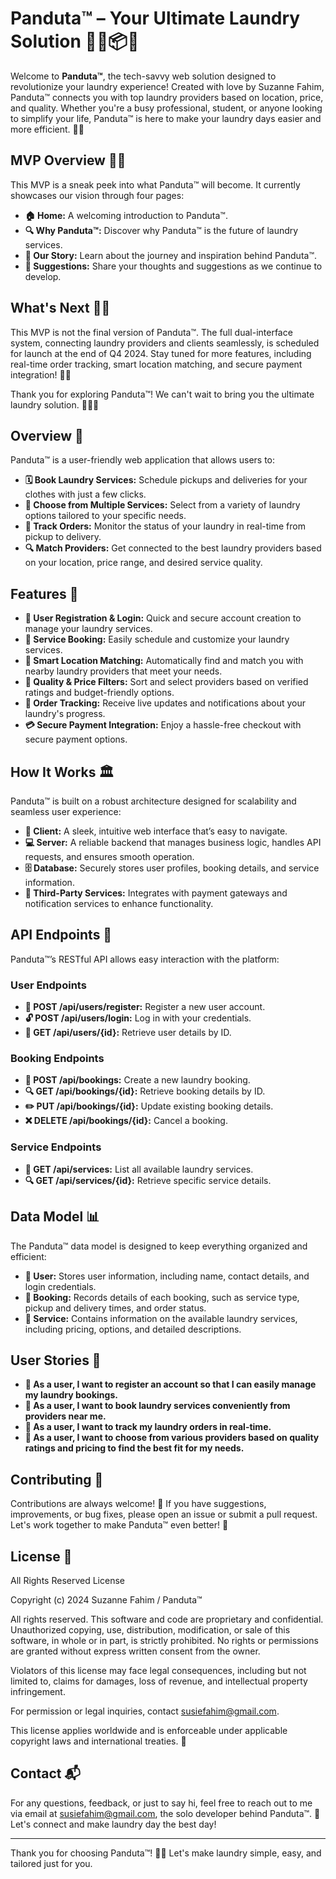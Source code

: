 # Panduta™ – Your Ultimate Laundry Solution 🚀🧺📦👕

Welcome to **Panduta™**, the tech-savvy web solution designed to revolutionize your laundry experience! Created with love by Suzanne Fahim, Panduta™ connects you with top laundry providers based on location, price, and quality. Whether you're a busy professional, student, or anyone looking to simplify your life, Panduta™ is here to make your laundry days easier and more efficient. 🌟🌟

## MVP Overview 📝✨

This MVP is a sneak peek into what Panduta™ will become. It currently showcases our vision through four pages:

- **🏠 Home:** A welcoming introduction to Panduta™.
- **🔍 Why Panduta™:** Discover why Panduta™ is the future of laundry services.
- **📖 Our Story:** Learn about the journey and inspiration behind Panduta™.
- **💌 Suggestions:** Share your thoughts and suggestions as we continue to develop.

## What's Next 🚀✨

This MVP is not the final version of Panduta™. The full dual-interface system, connecting laundry providers and clients seamlessly, is scheduled for launch at the end of Q4 2024. Stay tuned for more features, including real-time order tracking, smart location matching, and secure payment integration! 🎯📅

Thank you for exploring Panduta™! We can't wait to bring you the ultimate laundry solution. 💪🧺✨

## Overview 📝

Panduta™ is a user-friendly web application that allows users to:

- **🗓️ Book Laundry Services:** Schedule pickups and deliveries for your clothes with just a few clicks.
- **🧺 Choose from Multiple Services:** Select from a variety of laundry options tailored to your specific needs.
- **📲 Track Orders:** Monitor the status of your laundry in real-time from pickup to delivery.
- **🔍 Match Providers:** Get connected to the best laundry providers based on your location, price range, and desired service quality.

## Features 🚀

- **👤 User Registration & Login:** Quick and secure account creation to manage your laundry services.
- **🧾 Service Booking:** Easily schedule and customize your laundry services.
- **📍 Smart Location Matching:** Automatically find and match you with nearby laundry providers that meet your needs.
- **💎 Quality & Price Filters:** Sort and select providers based on verified ratings and budget-friendly options.
- **📍 Order Tracking:** Receive live updates and notifications about your laundry's progress.
- **💳 Secure Payment Integration:** Enjoy a hassle-free checkout with secure payment options.

## How It Works 🏛️

Panduta™ is built on a robust architecture designed for scalability and seamless user experience:

- **🎨 Client:** A sleek, intuitive web interface that’s easy to navigate.
- **💻 Server:** A reliable backend that manages business logic, handles API requests, and ensures smooth operation.
- **🗄️ Database:** Securely stores user profiles, booking details, and service information.
- **🔗 Third-Party Services:** Integrates with payment gateways and notification services to enhance functionality.

## API Endpoints 📡

Panduta™’s RESTful API allows easy interaction with the platform:

### User Endpoints
- **🔐 POST /api/users/register:** Register a new user account.
- **🔓 POST /api/users/login:** Log in with your credentials.
- **👤 GET /api/users/{id}:** Retrieve user details by ID.

### Booking Endpoints
- **📝 POST /api/bookings:** Create a new laundry booking.
- **🔍 GET /api/bookings/{id}:** Retrieve booking details by ID.
- **✏️ PUT /api/bookings/{id}:** Update existing booking details.
- **❌ DELETE /api/bookings/{id}:** Cancel a booking.

### Service Endpoints
- **🧺 GET /api/services:** List all available laundry services.
- **🔍 GET /api/services/{id}:** Retrieve specific service details.

## Data Model 📊

The Panduta™ data model is designed to keep everything organized and efficient:

- **👤 User:** Stores user information, including name, contact details, and login credentials.
- **📝 Booking:** Records details of each booking, such as service type, pickup and delivery times, and order status.
- **🧺 Service:** Contains information on the available laundry services, including pricing, options, and detailed descriptions.

## User Stories 📝

- **👤 As a user, I want to register an account so that I can easily manage my laundry bookings.**
- **📅 As a user, I want to book laundry services conveniently from providers near me.**
- **🚚 As a user, I want to track my laundry orders in real-time.**
- **🧺 As a user, I want to choose from various providers based on quality ratings and pricing to find the best fit for my needs.**

## Contributing 🤝

Contributions are always welcome! 🎉 If you have suggestions, improvements, or bug fixes, please open an issue or submit a pull request. Let's work together to make Panduta™ even better! 💪

## License 📜

All Rights Reserved License

Copyright (c) 2024 Suzanne Fahim / Panduta™

All rights reserved. This software and code are proprietary and confidential. Unauthorized copying, use, distribution, modification, or sale of this software, in whole or in part, is strictly prohibited. No rights or permissions are granted without express written consent from the owner.

Violators of this license may face legal consequences, including but not limited to, claims for damages, loss of revenue, and intellectual property infringement.

For permission or legal inquiries, contact susiefahim@gmail.com.

This license applies worldwide and is enforceable under applicable copyright laws and international treaties. 📄

## Contact 📬

For any questions, feedback, or just to say hi, feel free to reach out to me via email at susiefahim@gmail.com, the solo developer behind Panduta™. 💌 Let's connect and make laundry day the best day!

---

Thank you for choosing Panduta™! 🚀🧺 Let's make laundry simple, easy, and tailored just for you.

